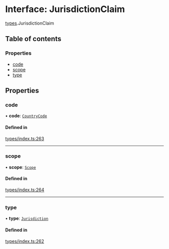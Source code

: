 # Interface: JurisdictionClaim

[types](../wiki/types).JurisdictionClaim

## Table of contents

### Properties

- [code](../wiki/types.JurisdictionClaim#code)
- [scope](../wiki/types.JurisdictionClaim#scope)
- [type](../wiki/types.JurisdictionClaim#type)

## Properties

### code

• **code**: [`CountryCode`](../wiki/types.CountryCode)

#### Defined in

[types/index.ts:263](https://github.com/PolymathNetwork/polymesh-sdk/blob/c6fe1be3/src/types/index.ts#L263)

___

### scope

• **scope**: [`Scope`](../wiki/types.Scope)

#### Defined in

[types/index.ts:264](https://github.com/PolymathNetwork/polymesh-sdk/blob/c6fe1be3/src/types/index.ts#L264)

___

### type

• **type**: [`Jurisdiction`](../wiki/types.ClaimType#jurisdiction)

#### Defined in

[types/index.ts:262](https://github.com/PolymathNetwork/polymesh-sdk/blob/c6fe1be3/src/types/index.ts#L262)

